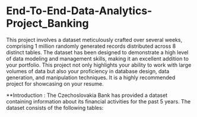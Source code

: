 # End-To-End-Data-Analytics-Project_Banking
This project involves a dataset meticulously crafted over several weeks, comprising 1 million randomly generated records distributed across 8 distinct tables. The dataset has been designed to demonstrate a high level of data modeling and management skills, making it an excellent addition to your portfolio. This project not only highlights your ability to work with large volumes of data but also your proficiency in database design, data generation, and manipulation techniques. It is a highly recommended project for showcasing on your resume.

**Introduction :
The Czechoslovakia Bank has provided a dataset containing information about its financial activities for the past 5 years. The dataset consists of the following tables:

